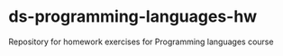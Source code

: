 ds-programming-languages-hw
===========================

Repository for homework exercises for Programming languages course

